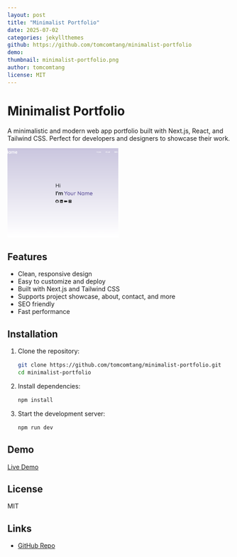```yaml
---
layout: post
title: "Minimalist Portfolio"
date: 2025-07-02
categories: jekyllthemes
github: https://github.com/tomcomtang/minimalist-portfolio
demo:
thumbnail: minimalist-portfolio.png
author: tomcomtang
license: MIT
---
```


# Minimalist Portfolio

A minimalistic and modern web app portfolio built with Next.js, React, and Tailwind CSS. Perfect for developers and designers to showcase their work.

![Screenshot](/thumbnails/minimalist-portfolio.png)

## Features

- Clean, responsive design
- Easy to customize and deploy
- Built with Next.js and Tailwind CSS
- Supports project showcase, about, contact, and more
- SEO friendly
- Fast performance

## Installation

1. Clone the repository:
   ```bash
   git clone https://github.com/tomcomtang/minimalist-portfolio.git
   cd minimalist-portfolio
   ```
2. Install dependencies:
   ```bash
   npm install
   ```
3. Start the development server:
   ```bash
   npm run dev
   ```

## Demo

[Live Demo]() <!-- 如有演示地址请填写 -->

## License

MIT

## Links

- [GitHub Repo](https://github.com/tomcomtang/minimalist-portfolio)
